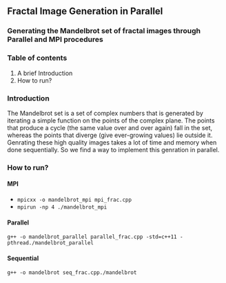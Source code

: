 ## Fractal Image Generation in Parallel
### Generating the Mandelbrot set of fractal images through Parallel and MPI procedures



### Table of contents
1. A brief Introduction
2. How to run?

### Introduction
The Mandelbrot set is a set of complex numbers that is generated by iterating a simple function on the points of the complex plane. The points that produce a cycle (the same value over and over again) fall in the set, whereas the points that diverge (give ever-growing values) lie outside it. Genrating these high quality images takes a lot of time and memory when done sequentially. So we find a way to implement this genration in parallel.

### How to run?
#### MPI
- `mpicxx -o mandelbrot_mpi mpi_frac.cpp`
- `mpirun -np 4 ./mandelbrot_mpi`

#### Parallel
`g++ -o mandelbrot_parallel parallel_frac.cpp -std=c++11 -pthread./mandelbrot_parallel`

#### Sequential
`g++ -o mandelbrot seq_frac.cpp./mandelbrot`
